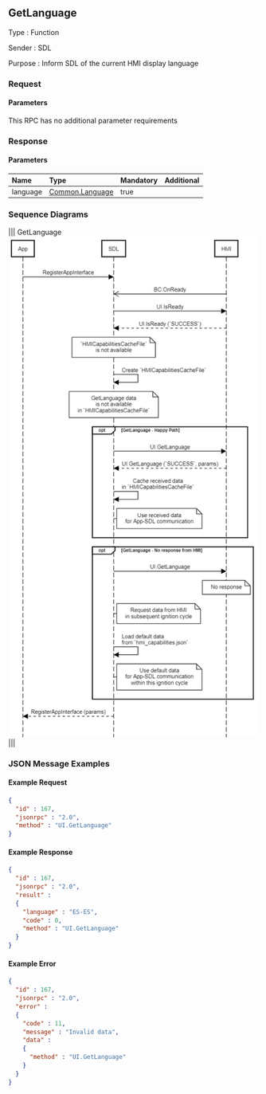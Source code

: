 ## GetLanguage

Type
: Function

Sender
: SDL

Purpose
: Inform SDL of the current HMI display language

### Request

#### Parameters

This RPC has no additional parameter requirements

### Response

#### Parameters

|Name|Type|Mandatory|Additional|
|:---|:---|:--------|:---------|
|language|[Common.Language](../../common/enums/#language)|true||

### Sequence Diagrams
|||
GetLanguage
![GetLanguage](./assets/GetLanguage.png)
|||

### JSON Message Examples

#### Example Request

```json
{
  "id" : 167,
  "jsonrpc" : "2.0",
  "method" : "UI.GetLanguage"
}
```

#### Example Response

```json
{
  "id" : 167,
  "jsonrpc" : "2.0",
  "result" :
  {
    "language" : "ES-ES",
    "code" : 0,
    "method" : "UI.GetLanguage"
  }
}
```

#### Example Error

```json
{
  "id" : 167,
  "jsonrpc" : "2.0",
  "error" :
  {
    "code" : 11,
    "message" : "Invalid data",
    "data" :
    {
      "method" : "UI.GetLanguage"
    }
  }
}
```
